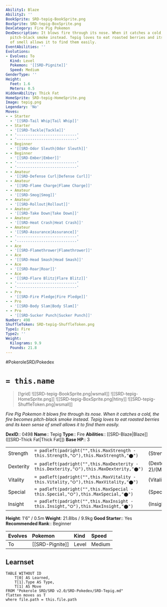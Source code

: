 ```yaml
---
Ability1: Blaze
Ability2: ''
BookSprite: SRD-tepig-BookSprite.png
BoxSprite: SRD-tepig-BoxSprite.png
DexCategory: Fire Pig Pokemon
DexDescription: It blows fire through its nose. When it catches a cold, the fire becomes
  pitch-black smoke instead. Tepig loves to eat roasted berries and its keen sense
  of smell allows it to find them easily.
EventAbilities: ''
Evolutions:
- Evolves: To
  Kind: Level
  Pokemon: '[[SRD-Pignite]]'
  Speed: Medium
GenderType: ''
Height:
  Feet: 1.6
  Meters: 0.5
HiddenAbility: Thick Fat
HomeSprite: SRD-tepig-HomeSprite.png
Image: tepig.png
Legendary: 'No'
Moves:
- - Starter
  - '[[SRD-Tail Whip|Tail Whip]]'
- - Starter
  - '[[SRD-Tackle|Tackle]]'
- - '---------------------------'
  - '---------------------------'
- - Beginner
  - '[[SRD-Odor Sleuth|Odor Sleuth]]'
- - Beginner
  - '[[SRD-Ember|Ember]]'
- - '---------------------------'
  - '---------------------------'
- - Amateur
  - '[[SRD-Defense Curl|Defense Curl]]'
- - Amateur
  - '[[SRD-Flame Charge|Flame Charge]]'
- - Amateur
  - '[[SRD-Smog|Smog]]'
- - Amateur
  - '[[SRD-Rollout|Rollout]]'
- - Amateur
  - '[[SRD-Take Down|Take Down]]'
- - Amateur
  - '[[SRD-Heat Crash|Heat Crash]]'
- - Amateur
  - '[[SRD-Assurance|Assurance]]'
- - '---------------------------'
  - '---------------------------'
- - Ace
  - '[[SRD-Flamethrower|Flamethrower]]'
- - Ace
  - '[[SRD-Head Smash|Head Smash]]'
- - Ace
  - '[[SRD-Roar|Roar]]'
- - Ace
  - '[[SRD-Flare Blitz|Flare Blitz]]'
- - '---------------------------'
  - '---------------------------'
- - Pro
  - '[[SRD-Fire Pledge|Fire Pledge]]'
- - Pro
  - '[[SRD-Body Slam|Body Slam]]'
- - Pro
  - '[[SRD-Sucker Punch|Sucker Punch]]'
Number: 498
ShuffleToken: SRD-tepig-ShuffleToken.png
Type1: Fire
Type2: ''
Weight:
  Kilograms: 9.9
  Pounds: 21.8
---
```


#PokeroleSRD/Pokedex

# `= this.name`

> [!grid]
> ![[SRD-tepig-BookSprite.png|wsmall]]
> ![[SRD-tepig-HomeSprite.png]]
> ![[SRD-tepig-BoxSprite.png|htiny]]
> ![[SRD-tepig-ShuffleToken.png|wsmall]]


*Fire Pig Pokemon*
*It blows fire through its nose. When it catches a cold, the fire becomes pitch-black smoke instead. Tepig loves to eat roasted berries and its keen sense of smell allows it to find them easily.*

**DexID**:: 0498
**Name**:: Tepig
**Type**:: Fire
**Abilities**:: [[SRD-Blaze|Blaze]] ([[SRD-Thick Fat|Thick Fat]])
**Base HP**:: 3

|           |                                                                                        |                                          |
| --------- | -------------------------------------------------------------------------------------- | ---------------------------------------- |
| Strength  | `= padleft(padright("",this.MaxStrength - this.Strength,"⭘"),this.MaxStrength,"⬤")`    | (Strength::2)/(MaxStrength::4)   |
| Dexterity | `= padleft(padright("",this.MaxDexterity - this.Dexterity,"⭘"),this.MaxDexterity,"⬤")` | (Dexterity:: 2)/(MaxDexterity::4) |
| Vitality  | `= padleft(padright("",this.MaxVitality - this.Vitality,"⭘"),this.MaxVitality,"⬤")`    | (Vitality::2)/(MaxVitality::4)   |
| Special   | `= padleft(padright("",this.MaxSpecial - this.Special,"⭘"),this.MaxSpecial,"⬤")`       | (Special::2)/(MaxSpecial::4)     |
| Insight   | `= padleft(padright("",this.MaxInsight - this.Insight,"⭘"),this.MaxInsight,"⬤")`       | (Insight::2)/(MaxInsight::4)     |

**Height**: 1'6" / 0.5m
**Weight**: 21.8lbs / 9.9kg
**Good Starter**:: Yes
**Recommended Rank**:: Beginner

| Evolves   | Pokemon         | Kind   | Speed   |
|:----------|:----------------|:-------|:--------|
| To        | [[SRD-Pignite]] | Level  | Medium  |

## Learnset

```dataview
TABLE WITHOUT ID
    T[0] AS Learned,
    T[1].Type AS Type,
    T[1] AS Move
FROM "Pokerole SRD/SRD v2.0/SRD-Pokedex/SRD-Tepig.md"
flatten moves as T
where file.path = this.file.path
```
